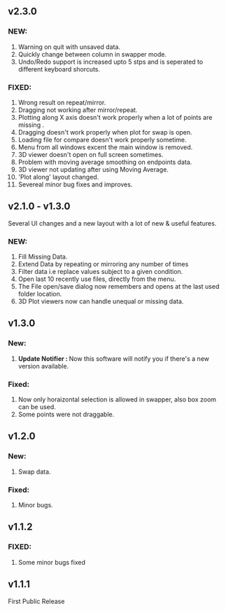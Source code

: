 ## v2.3.0
### NEW:
1. Warning on quit with unsaved data.
2. Quickly change between column in swapper mode.
3. Undo/Redo support is increased upto 5 stps and is seperated to different keyboard shorcuts.

### FIXED:
1. Wrong result on repeat/mirror.
2. Dragging not working after mirror/repeat. 
3. Plotting along X axis doesn't work properly when a lot of points are missing .
4. Dragging doesn't work properly when plot for swap is open.
5. Loading file for compare doesn't work properly sometime.
6. Menu from all windows excent the main window is removed.
7. 3D viewer doesn't open on full screen sometimes.
8. Problem with moving average smoothing on endpoints data.
9. 3D viewer not updating after using Moving Average.
10. 'Plot along' layout changed.
11. Severeal minor bug fixes and improves.


## v2.1.0 - v1.3.0
 Several UI changes and a new layout with a lot of new & useful features. 
### NEW: 
1. Fill Missing Data.
2. Extend Data by repeating or mirroring any number of times
3. Filter data i.e replace values subject to a given condition.
4. Open last 10 recently use files, directly from the menu.
5. The File open/save dialog now remembers and opens at the last used folder location.
6. 3D Plot viewers now can handle unequal or missing data.

## v1.3.0
### New:
1. <b>Update Notifier : </b> Now this software will notify you if there's a new version available.

### Fixed:
1. Now only horaizontal selection is allowed in swapper, also box zoom can be used.
2. Some points were not draggable.


## v1.2.0
### New:
1. Swap data.
### Fixed:
1. Minor bugs.

## v1.1.2
### FIXED:
1. Some minor bugs fixed

## v1.1.1
First Public Release